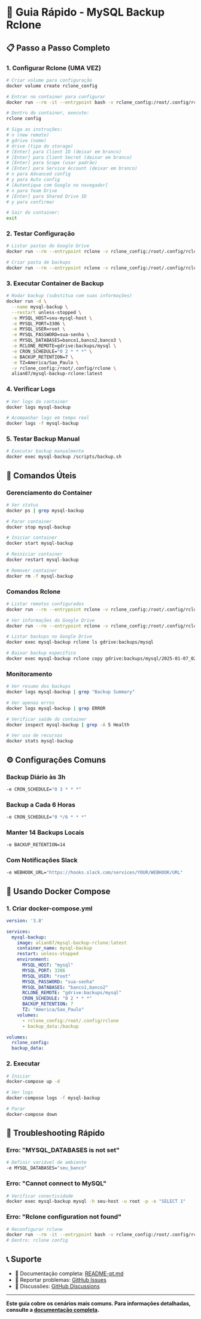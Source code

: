 # 🚀 Guia Rápido - MySQL Backup Rclone

## 📋 Passo a Passo Completo

### **1. Configurar Rclone (UMA VEZ)**

```bash
# Criar volume para configuração
docker volume create rclone_config

# Entrar no container para configurar
docker run --rm -it --entrypoint bash -v rclone_config:/root/.config/rclone alian87/mysql-backup-rclone:latest

# Dentro do container, execute:
rclone config

# Siga as instruções:
# n (new remote)
# gdrive (nome)
# drive (tipo do storage)
# [Enter] para Client ID (deixar em branco)
# [Enter] para Client Secret (deixar em branco)
# [Enter] para Scope (usar padrão)
# [Enter] para Service Account (deixar em branco)
# n para Advanced config
# y para Auto config
# [Autentique com Google no navegador]
# n para Team Drive
# [Enter] para Shared Drive ID
# y para confirmar

# Sair do container:
exit
```

### **2. Testar Configuração**

```bash
# Listar pastas do Google Drive
docker run --rm --entrypoint rclone -v rclone_config:/root/.config/rclone alian87/mysql-backup-rclone:latest lsd gdrive:

# Criar pasta de backups
docker run --rm --entrypoint rclone -v rclone_config:/root/.config/rclone alian87/mysql-backup-rclone:latest mkdir gdrive:backups
```

### **3. Executar Container de Backup**

```bash
# Rodar backup (substitua com suas informações)
docker run -d \
  --name mysql-backup \
  --restart unless-stopped \
  -e MYSQL_HOST=seu-mysql-host \
  -e MYSQL_PORT=3306 \
  -e MYSQL_USER=root \
  -e MYSQL_PASSWORD=sua-senha \
  -e MYSQL_DATABASES=banco1,banco2,banco3 \
  -e RCLONE_REMOTE=gdrive:backups/mysql \
  -e CRON_SCHEDULE="0 2 * * *" \
  -e BACKUP_RETENTION=7 \
  -e TZ=America/Sao_Paulo \
  -v rclone_config:/root/.config/rclone \
  alian87/mysql-backup-rclone:latest
```

### **4. Verificar Logs**

```bash
# Ver logs do container
docker logs mysql-backup

# Acompanhar logs em tempo real
docker logs -f mysql-backup
```

### **5. Testar Backup Manual**

```bash
# Executar backup manualmente
docker exec mysql-backup /scripts/backup.sh
```

## 🔧 Comandos Úteis

### **Gerenciamento do Container**

```bash
# Ver status
docker ps | grep mysql-backup

# Parar container
docker stop mysql-backup

# Iniciar container
docker start mysql-backup

# Reiniciar container
docker restart mysql-backup

# Remover container
docker rm -f mysql-backup
```

### **Comandos Rclone**

```bash
# Listar remotos configurados
docker run --rm --entrypoint rclone -v rclone_config:/root/.config/rclone alian87/mysql-backup-rclone:latest listremotes

# Ver informações do Google Drive
docker run --rm --entrypoint rclone -v rclone_config:/root/.config/rclone alian87/mysql-backup-rclone:latest about gdrive:

# Listar backups no Google Drive
docker exec mysql-backup rclone ls gdrive:backups/mysql

# Baixar backup específico
docker exec mysql-backup rclone copy gdrive:backups/mysql/2025-01-07_02-00-00 /tmp/restore
```

### **Monitoramento**

```bash
# Ver resumo dos backups
docker logs mysql-backup | grep "Backup Summary"

# Ver apenas erros
docker logs mysql-backup | grep ERROR

# Verificar saúde do container
docker inspect mysql-backup | grep -A 5 Health

# Ver uso de recursos
docker stats mysql-backup
```

## ⚙️ Configurações Comuns

### **Backup Diário às 3h**
```bash
-e CRON_SCHEDULE="0 3 * * *"
```

### **Backup a Cada 6 Horas**
```bash
-e CRON_SCHEDULE="0 */6 * * *"
```

### **Manter 14 Backups Locais**
```bash
-e BACKUP_RETENTION=14
```

### **Com Notificações Slack**
```bash
-e WEBHOOK_URL="https://hooks.slack.com/services/YOUR/WEBHOOK/URL"
```

## 🐳 Usando Docker Compose

### **1. Criar docker-compose.yml**

```yaml
version: '3.8'

services:
  mysql-backup:
    image: alian87/mysql-backup-rclone:latest
    container_name: mysql-backup
    restart: unless-stopped
    environment:
      MYSQL_HOST: "mysql"
      MYSQL_PORT: 3306
      MYSQL_USER: "root"
      MYSQL_PASSWORD: "sua-senha"
      MYSQL_DATABASES: "banco1,banco2"
      RCLONE_REMOTE: "gdrive:backups/mysql"
      CRON_SCHEDULE: "0 2 * * *"
      BACKUP_RETENTION: 7
      TZ: "America/Sao_Paulo"
    volumes:
      - rclone_config:/root/.config/rclone
      - backup_data:/backup

volumes:
  rclone_config:
  backup_data:
```

### **2. Executar**

```bash
# Iniciar
docker-compose up -d

# Ver logs
docker-compose logs -f mysql-backup

# Parar
docker-compose down
```

## 🚨 Troubleshooting Rápido

### **Erro: "MYSQL_DATABASES is not set"**
```bash
# Definir variável de ambiente
-e MYSQL_DATABASES="seu_banco"
```

### **Erro: "Cannot connect to MySQL"**
```bash
# Verificar conectividade
docker exec mysql-backup mysql -h seu-host -u root -p -e "SELECT 1"
```

### **Erro: "Rclone configuration not found"**
```bash
# Reconfigurar rclone
docker run --rm -it --entrypoint bash -v rclone_config:/root/.config/rclone alian87/mysql-backup-rclone:latest
# Dentro: rclone config
```

## 📞 Suporte

- 📖 Documentação completa: [README-pt.md](README-pt.md)
- 🐛 Reportar problemas: [GitHub Issues](https://github.com/alian87/mysql-backup-rclone/issues)
- 💬 Discussões: [GitHub Discussions](https://github.com/alian87/mysql-backup-rclone/discussions)

---

**Este guia cobre os cenários mais comuns. Para informações detalhadas, consulte a [documentação completa](README-pt.md).**
